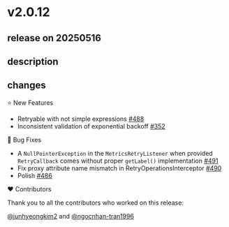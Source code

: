 # v2.0.12

## release on 20250516
## description
## changes
⭐ New Features

* Retryable with not simple expressions <a href="https://github.com/spring-projects/spring-retry/issues/488" data-hovercard-type="issue" data-hovercard-url="/spring-projects/spring-retry/issues/488/hovercard">#488</a>
* Inconsistent validation of exponential backoff <a href="https://github.com/spring-projects/spring-retry/issues/352" data-hovercard-type="issue" data-hovercard-url="/spring-projects/spring-retry/issues/352/hovercard">#352</a>

🐞 Bug Fixes

* A <code>NullPointerException</code> in the <code>MetricsRetryListener</code> when provided <code>RetryCallback</code> comes without proper <code>getLabel()</code> implementation <a href="https://github.com/spring-projects/spring-retry/issues/491" data-hovercard-type="issue" data-hovercard-url="/spring-projects/spring-retry/issues/491/hovercard">#491</a>
* Fix proxy attribute name mismatch in RetryOperationsInterceptor <a href="https://github.com/spring-projects/spring-retry/pull/490" data-hovercard-type="pull_request" data-hovercard-url="/spring-projects/spring-retry/pull/490/hovercard">#490</a>
* Polish <a href="https://github.com/spring-projects/spring-retry/pull/486" data-hovercard-type="pull_request" data-hovercard-url="/spring-projects/spring-retry/pull/486/hovercard">#486</a>

❤️ Contributors

Thank you to all the contributors who worked on this release:

<a class="user-mention notranslate" data-hovercard-type="user" data-hovercard-url="/users/junhyeongkim2/hovercard" data-octo-click="hovercard-link-click" data-octo-dimensions="link_type:self" href="https://github.com/junhyeongkim2">@junhyeongkim2</a> and <a class="user-mention notranslate" data-hovercard-type="user" data-hovercard-url="/users/ngocnhan-tran1996/hovercard" data-octo-click="hovercard-link-click" data-octo-dimensions="link_type:self" href="https://github.com/ngocnhan-tran1996">@ngocnhan-tran1996</a>

